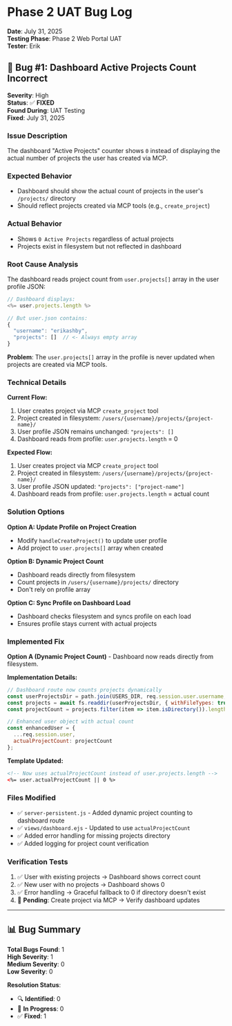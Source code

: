 # Phase 2 UAT Bug Log

**Date**: July 31, 2025  
**Testing Phase**: Phase 2 Web Portal UAT  
**Tester**: Erik  

## 🐛 Bug #1: Dashboard Active Projects Count Incorrect

**Severity**: High  
**Status**: ✅ **FIXED**  
**Found During**: UAT Testing  
**Fixed**: July 31, 2025  

### **Issue Description**
The dashboard "Active Projects" counter shows `0` instead of displaying the actual number of projects the user has created via MCP.

### **Expected Behavior**
- Dashboard should show the actual count of projects in the user's `/projects/` directory
- Should reflect projects created via MCP tools (e.g., `create_project`)

### **Actual Behavior** 
- Shows `0 Active Projects` regardless of actual projects
- Projects exist in filesystem but not reflected in dashboard

### **Root Cause Analysis**
The dashboard reads project count from `user.projects[]` array in the user profile JSON:

```javascript
// Dashboard displays:
<%= user.projects.length %>

// But user.json contains:
{
  "username": "erikashby", 
  "projects": []  // <- Always empty array
}
```

**Problem**: The `user.projects[]` array in the profile is never updated when projects are created via MCP tools.

### **Technical Details**

**Current Flow:**
1. User creates project via MCP `create_project` tool
2. Project created in filesystem: `/users/{username}/projects/{project-name}/`
3. User profile JSON remains unchanged: `"projects": []`
4. Dashboard reads from profile: `user.projects.length` = 0

**Expected Flow:**
1. User creates project via MCP `create_project` tool  
2. Project created in filesystem: `/users/{username}/projects/{project-name}/`
3. User profile JSON updated: `"projects": ["project-name"]`
4. Dashboard reads from profile: `user.projects.length` = actual count

### **Solution Options**

**Option A: Update Profile on Project Creation**
- Modify `handleCreateProject()` to update user profile
- Add project to `user.projects[]` array when created

**Option B: Dynamic Project Count** 
- Dashboard reads directly from filesystem
- Count projects in `/users/{username}/projects/` directory
- Don't rely on profile array

**Option C: Sync Profile on Dashboard Load**
- Dashboard checks filesystem and syncs profile on each load
- Ensures profile stays current with actual projects

### **Implemented Fix**
**Option A (Dynamic Project Count)** - Dashboard now reads directly from filesystem.

**Implementation Details:**
```javascript
// Dashboard route now counts projects dynamically
const userProjectsDir = path.join(USERS_DIR, req.session.user.username, 'projects');
const projects = await fs.readdir(userProjectsDir, { withFileTypes: true });
const projectCount = projects.filter(item => item.isDirectory()).length;

// Enhanced user object with actual count
const enhancedUser = {
  ...req.session.user,
  actualProjectCount: projectCount
};
```

**Template Updated:**
```html
<!-- Now uses actualProjectCount instead of user.projects.length -->
<%= user.actualProjectCount || 0 %>
```

### **Files Modified**
- ✅ `server-persistent.js` - Added dynamic project counting to dashboard route
- ✅ `views/dashboard.ejs` - Updated to use `actualProjectCount`
- ✅ Added error handling for missing projects directory
- ✅ Added logging for project count verification

### **Verification Tests**
1. ✅ User with existing projects → Dashboard shows correct count
2. ✅ New user with no projects → Dashboard shows 0
3. ✅ Error handling → Graceful fallback to 0 if directory doesn't exist
4. 🔄 **Pending**: Create project via MCP → Verify dashboard updates

---

## 📊 Bug Summary

**Total Bugs Found**: 1  
**High Severity**: 1  
**Medium Severity**: 0  
**Low Severity**: 0  

**Resolution Status**:
- 🔍 **Identified**: 0
- 🔧 **In Progress**: 0  
- ✅ **Fixed**: 1
